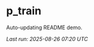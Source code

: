 # p_train

Auto-updating README demo.

<!--START_SECTION:status-->
_Last run: 2025-08-26 07:20 UTC_
<!--END_SECTION:status-->

















































































































































